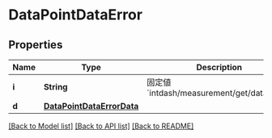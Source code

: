 # DataPointDataError

## Properties
Name | Type | Description | Notes
------------ | ------------- | ------------- | -------------
**i** | **String** | 固定値 &#x60;intdash/measurement/get/data/error&#x60; | 
**d** | [**DataPointDataErrorData**](DataPointDataErrorData.md) |  | 

[[Back to Model list]](../README.md#documentation-for-models) [[Back to API list]](../README.md#documentation-for-api-endpoints) [[Back to README]](../README.md)


